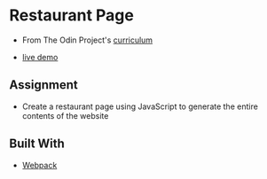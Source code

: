 # Restaurant Page

* From The Odin Project's [curriculum](https://www.theodinproject.com/courses/javascript/lessons/restaurant-page)

* [live demo](https://ptrcktylr.github.io/restaurant/)

## Assignment
* Create a restaurant page using JavaScript to generate the entire contents of the website

## Built With
* [Webpack](https://webpack.js.org/)